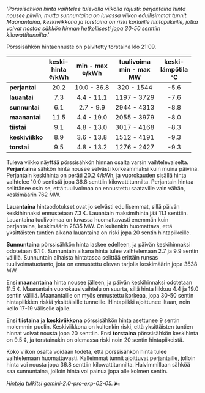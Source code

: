 *'Pörssisähkön hinta vaihtelee tulevalla viikolla rajusti: perjantaina hinta nousee pilviin, mutta sunnuntaina on luvassa viikon edullisimmat tunnit. Maanantaina, keskiviikkona ja torstaina on riski korkeille hintapiikeille, jotka voivat nostaa sähkön hinnan hetkellisesti jopa 30-50 senttiin kilowattitunnilta.'*


Pörssisähkön hintaennuste on päivitetty torstaina klo 21:09.

|    | keski-<br>hinta<br>¢/kWh | min - max<br>¢/kWh | tuulivoima<br>min - max<br>MW | keski-<br>lämpötila<br>°C |
|:---|:---:|:---:|:---:|:---:|
| **perjantai** | 20.2 | 10.0 - 36.8 | 320 - 1544 | -5.6 |
| **lauantai** | 7.3 | 4.4 - 11.1 | 1197 - 3729 | -7.6 |
| **sunnuntai** | 6.1 | 2.7 - 9.9 | 2944 - 4313 | -8.8 |
| **maanantai** | 11.5 | 4.4 - 19.0 | 2055 - 3979 | -8.0 |
| **tiistai** | 9.1 | 4.8 - 13.0 | 3017 - 4168 | -8.3 |
| **keskiviikko** | 8.9 | 3.6 - 13.8 | 1512 - 4191 | -9.3 |
| **torstai** | 9.5 | 4.8 - 13.2 | 1276 - 2427 | -9.3 |

Tuleva viikko näyttää pörssisähkön hinnan osalta varsin vaihtelevaiselta. **Perjantaina** sähkön hinta nousee selvästi korkeammaksi kuin muina päivinä. Perjantain keskihinta on peräti 20.2 ¢/kWh, ja vuorokauden sisällä hinta vaihtelee 10.0 sentistä jopa 36.8 senttiin kilowattitunnilta. Perjantain hintaa selittänee osin se, että tuulivoimaa on ennustettu saataville vain vähän, keskimäärin 762 MW.

**Lauantaina** hintaodotukset ovat jo selvästi edullisemmat, sillä päivän keskihinnaksi ennustetaan 7.3 ¢. Lauantain maksimihinta jää 11.1 senttiin. Lauantaina tuulivoimaa on luvassa huomattavasti enemmän kuin perjantaina, keskimäärin 2835 MW. On kuitenkin huomattava, että yksittäisten tuntien aikana lauantaina on riski jopa 20 sentin hintapiikeille.

**Sunnuntaina** pörssisähkön hinta laskee edelleen, ja päivän keskihinnaksi odotetaan 6.1 ¢. Sunnuntain aikana hinta tulee vaihtelemaan 2.7 ja 9.9 sentin välillä. Sunnuntain alhaista hintatasoa selittää erittäin runsas tuulivoimatuotanto, jota on ennustettu olevan tarjolla keskimäärin jopa 3538 MW.

Ensi **maanantaina** hinta nousee jälleen, ja päivän keskihinnaksi odotetaan 11.5 ¢. Maanantain vuorokausivaihtelu on suurta, sillä hinta liikkuu 4.4 ja 19.0 sentin välillä. Maanantaille on myös ennustettu korkeaa, jopa 30-50 sentin hintapiikkien riskiä yksittäisille tunneille. Hintapiikki ajoittunee iltaan, noin kello 17-19 väliselle ajalle.

Ensi **tiistaina** ja **keskiviikkona** pörssisähkön hinta asettunee 9 sentin molemmin puolin. Keskiviikkona on kuitenkin riski, että yksittäisten tuntien hinnat voivat nousta jopa 20 senttiin. Ensi **torstaina** pörssisähkön keskihinta on 9.5 ¢, ja torstainakin on olemassa riski noin 20 sentin hintapiikeistä.

Koko viikon osalta voidaan todeta, että pörssisähkön hinta tulee vaihtelemaan huomattavasti. Kalleimmat tunnit ajoittuvat perjantaille, jolloin hinta voi nousta jopa 36.8 senttiin kilowattitunnilta. Halvimmillaan sähköä saa sunnuntaina, jolloin hinta voi painua jopa alle kolmen sentin.

*Hintoja tulkitsi gemini-2.0-pro-exp-02-05.* 🌬️

